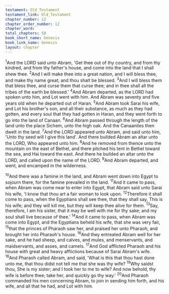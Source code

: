 ```yaml
---
testament: Old Testament
testament_link: Old_Testament
chapter_number: 12
chapter_order_number: 12
chapter_word: 
total_chapters: 50
book_short_name: Genesis
book_link_name: Genesis
layout: chapter
---
```


<sup>1</sup>And the LORD said unto Abram, 'Get thee out of thy country, and from thy kindred, and from thy father's house, and come into the land that I shall shew thee. <sup>2</sup>And I will make thee into a great nation, and I will bless thee, and make thy name great; and thou shalt be blessed. <sup>3</sup>And I will bless them that bless thee, and curse them that curse thee; and in thee shall all the tribes of the earth be blessed.'  <sup>4</sup>And Abram departed, as the LORD had spoken unto him, and Lot went with him. And Abram was seventy and five years old when he departed out of Haran. <sup>5</sup>And Abram took Sarai his wife, and Lot his brother's son, and all their substance, as much as they had gotten, and every soul that they had gotten in Haran, and they went forth to go into the land of Canaan. <sup>6</sup>And Abram passed through the length of the land unto the place Sichem, unto the high oak. And the Canaanites then dwelt in the land. <sup>7</sup>And the LORD appeared unto Abram, and said unto him, 'Unto thy seed will I give this land'. And there builded Abram an altar unto the LORD, Who appeared unto him. <sup>8</sup>And he removed from thence unto the mountain on the east of Bethel, and there pitched his tent in Bethel toward the sea, and Hai toward the east. And there he builded an altar unto the LORD, and called upon the name of the LORD. <sup>9</sup>And Abram departed, and went, and encamped in the wilderness.

<sup>10</sup>And there was a famine in the land, and Abram went down into Egypt to sojourn there, for the famine prevailed in the land. <sup>11</sup>And it came to pass, when Abram was come near to enter into Egypt, that Abram said unto Sarai his wife, 'I know that thou art a fair woman to look upon. <sup>12</sup>Therefore it shall come to pass, when the Egyptians shall see thee, that they shall say, This is his wife; and they will kill me, but they will keep thee alive for them. <sup>13</sup>Say, therefore, I am his sister, that it may be well with me for thy sake; and my soul shall live because of thee.'  <sup>14</sup>And it came to pass, when Abram was come into Egypt, and the Egyptians beheld his wife, that she was very fair, <sup>15</sup>that the princes of Pharaoh saw her, and praised her unto Pharaoh, and brought her into Pharaoh's house. <sup>16</sup>And they entreated Abram well for her sake, and he had sheep, and calves, and mules, and menservants, and maidservants, and asses, and camels. <sup>17</sup>And God afflicted Pharaoh and his house with great and heavy afflictions because of Sarai Abram's wife. <sup>18</sup>And Pharaoh called Abram, and said, 'What is this that thou hast done unto me, that thou didst not tell me that she was thy wife? <sup>19</sup>Why saidst thou, She is my sister; and I took her to me to wife? And now behold, thy wife is before thee; take her, and quickly go thy way.'  <sup>20</sup>And Pharaoh commanded his men concerning Abram, to join in sending him forth, and his wife, and all that he had, and Lot with him.
